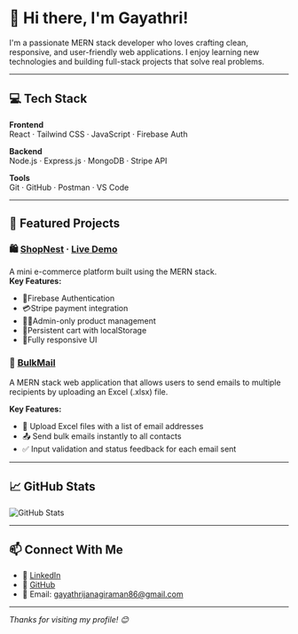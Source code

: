 # 👋 Hi there, I'm Gayathri!

I'm a passionate MERN stack developer who loves crafting clean, responsive, and user-friendly web applications. I enjoy learning new technologies and building full-stack projects that solve real problems.

---

## 💻 Tech Stack

**Frontend**  
React · Tailwind CSS · JavaScript · Firebase Auth

**Backend**  
Node.js · Express.js · MongoDB · Stripe API

**Tools**  
Git · GitHub · Postman · VS Code

---

## 🚀 Featured Projects

### 🛍️ [ShopNest](https://github.com/Gayathri-Janagiraman/ShopNest.git) · [Live Demo](https://shop-nest-ee5sduoh5-gayathris-projects-c0d9a5b2.vercel.app/)
A mini e-commerce platform built using the MERN stack.  
**Key Features:**
- 🔐Firebase Authentication  
- 💳Stripe payment integration  
- 🧑‍💼Admin-only product management  
- 🛒Persistent cart with localStorage  
- 📱Fully responsive UI


### 📧 [BulkMail](https://github.com/Gayathri-Janagiraman/BulkMail.git)
A MERN stack web application that allows users to send emails to multiple recipients by uploading an Excel (.xlsx) file.

**Key Features:**
- 📂 Upload Excel files with a list of email addresses
- 📤 Send bulk emails instantly to all contacts
- ✅ Input validation and status feedback for each email sent
  
---


## 📈 GitHub Stats

![GitHub Stats](https://github-readme-stats.vercel.app/api?username=Gayathri-Janagiraman&show_icons=true&theme=dracula)

---

## 📫 Connect With Me

- 💼 [LinkedIn](https://www.linkedin.com/in/gayathri-janagiraman7/)
- 🐙 [GitHub](https://github.com/Gayathri-Janagiraman)
- 📧 Email: gayathrijanagiraman86@gmail.com

---

_Thanks for visiting my profile! 😊_

